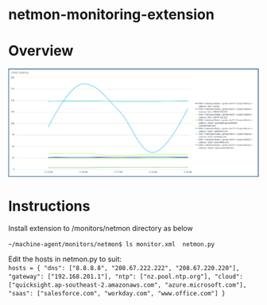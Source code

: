 # netmon-monitoring-extension

# Overview

![alt text](https://github.com/j-sulliman/netmon-monitoring-extension/blob/main/netmon.png)

# Instructions

Install extension to <machine-agent>/monitors/netmon directory as below

`
~/machine-agent/monitors/netmon$ ls
monitor.xml  netmon.py
` 
    
Edit the hosts in netmon.py to suit:   
`
hosts = {
    "dns": ["8.8.8.8", "208.67.222.222", "208.67.220.220"],
    "gateway": ["192.168.201.1"],
    "ntp": ["nz.pool.ntp.org"],
    "cloud": ["quicksight.ap-southeast-2.amazonaws.com", "azure.microsoft.com"],
    "saas": ["salesforce.com", "workday.com", "www.office.com"]
}
`
